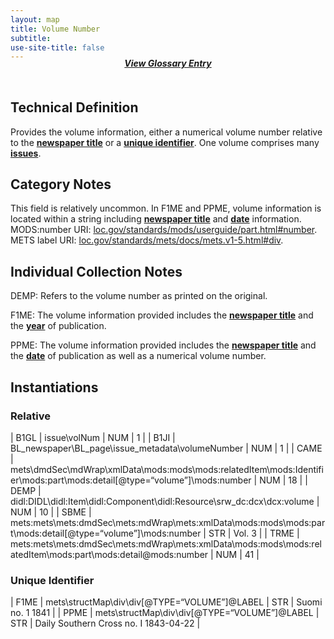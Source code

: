 ```yaml
---
layout: map
title: Volume Number
subtitle:  
use-site-title: false
---
```


<h4 style="text-align:center;font-style:italic;margin-top:-20px;margin-bottom:50px;"><a href="../../glossary/volume-number">View Glossary Entry</a></h4>

## Technical Definition

Provides the volume information, either a numerical volume number
relative to the [**newspaper title**](../newspaper-title) or a [**unique identifier**](../id). One
volume comprises many [**issues**](../issue-number).

## Category Notes

This field is relatively uncommon. In F1ME and PPME, volume information
is located within a string including [**newspaper title**](../newspaper-title) and [**date**](../date)
information.  MODS:number URI: <a href="https://www.loc.gov/standards/mods/userguide/part.html#number">loc.gov/standards/mods/userguide/part.html#number</a>. METS label URI: <a href="https://www.loc.gov/standards/mets/docs/mets.v1-5.html#div">loc.gov/standards/mets/docs/mets.v1-5.html#div</a>. 

## Individual Collection Notes

DEMP: Refers to the volume number as printed on the original.

F1ME: The volume information provided includes the [**newspaper title**](../newspaper-title)
and the [**year**](../date) of publication.

PPME: The volume information provided includes the [**newspaper title**](../newspaper-title)
and the [**date**](../date) of publication as well as a numerical volume number.

## Instantiations

### Relative  

| B1GL  |  issue\\volNum  | NUM | 1  |
| B1JI  |  BL\_newspaper\\BL\_page\\issue\_metadata\\volumeNumber  | NUM | 1  |
| CAME  |  mets\\dmdSec\\mdWrap\\xmlData\\mods:mods\\mods:relatedItem\\mods:Identifier\\mods:part\\mods:detail\[@type=“volume”\]\\mods:number | NUM | 18  |
| DEMP  |  didl:DIDL\\didl:Item\\didl:Component\\didl:Resource\\srw\_dc:dcx\\dcx:volume  | NUM | 10  |
| SBME  |  mets:mets\\mets:dmdSec\\mets:mdWrap\\mets:xmlData\\mods:mods\\mods:part\\mods:detail\[@type=“volume”\]\\mods:number  | STR | Vol. 3 |
| TRME  |  mets:mets\\mets:dmdSec\\mets:mdWrap\\mets:xmlData\\mods:mods\\mods:relatedItem\\mods:part\\mods:detail@mods:number  | NUM | 41  |

### Unique Identifier  

| F1ME  |  mets\\structMap\\div\\div\[@TYPE=“VOLUME”\]@LABEL | STR | Suomi no. 1 1841  |
| PPME  |  mets\\structMap\\div\\div\[@TYPE=“VOLUME”\]@LABEL | STR | Daily Southern Cross no. I 1843-04-22 |
